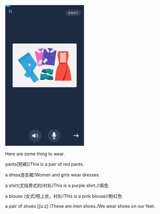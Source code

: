 <img src="./img/thing to wear.jpg" width ="50%">

Here are some thing to wear.

pants[短裤]/This is a pair of  red pants.

a dress连衣裙/Women and girls wear dresses.

a shirt(尤指男式的)衬衫/This is a purple shirt.//紫色

a blouse (女式)短上衣，衬衫/This is a pink blouse//粉红色

a pair of shoes [ʃuːz] /These are men shoes./We wear shoes on our feet.



